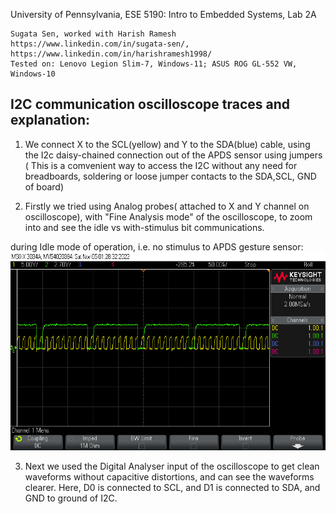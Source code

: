 University of Pennsylvania, ESE 5190: Intro to Embedded Systems, Lab 2A

    Sugata Sen, worked with Harish Ramesh
    https://www.linkedin.com/in/sugata-sen/, https://www.linkedin.com/in/harishramesh1998/
    Tested on: Lenovo Legion Slim-7, Windows-11; ASUS ROG GL-552 VW, Windows-10

## I2C communication oscilloscope traces and explanation:

1. We connect X to the SCL(yellow) and Y to the SDA(blue) cable, using the I2c daisy-chained connection out of the APDS sensor using jumpers
( This is a comvenient way to access the I2C without any need for breadboards, soldering or loose jumper contacts to the SDA,SCL, GND of board)

2. Firstly we tried using Analog probes( attached to X and Y channel on oscilloscope), with "Fine Analysis mode" of the oscilloscope, to zoom into and see the idle vs with-stimulus bit communications.

during Idle mode of operation, i.e. no stimulus to APDS gesture sensor:
![](https://github.com/sugahiraeth/Lab2Bese5190/blob/main/Parts/Part5/Idle_mode.png)

3. Next we used the Digital Analyser input of the oscilloscope to get clean waveforms without capacitive distortions, and can see the waveforms clearer. Here, D0 is connected to SCL, and D1 is connected to SDA, and GND to ground of I2C.

